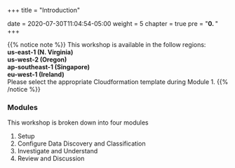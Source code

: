 +++
title = "Introduction"

date = 2020-07-30T11:04:54-05:00
weight = 5
chapter = true
pre = "<b>0. </b>"
+++

{{% notice note %}}
This workshop is available in the follow regions:   
**us-east-1 (N. Virginia)**  
**us-west-2 (Oregon)**  
**ap-southeast-1 (Singapore)**  
**eu-west-1 (Ireland)**  
Please select the appropriate Cloudformation template during Module 1.
{{% /notice %}}


### Modules
This workshop is broken down into four modules

1. Setup
2. Configure Data Discovery and Classification
3. Investigate and Understand
4. Review and Discussion